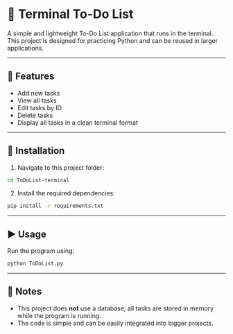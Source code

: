 # 📝 Terminal To-Do List  

A simple and lightweight To-Do List application that runs in the terminal.  
This project is designed for practicing Python and can be reused in larger applications.  

---

## 🚀 Features  
- Add new tasks  
- View all tasks  
- Edit tasks by ID  
- Delete tasks  
- Display all tasks in a clean terminal format  

---

## 🔧 Installation  

1. Navigate to this project folder:  
```bash
cd ToDoList-terminal
```

2. Install the required dependencies:  
```bash
pip install -r requirements.txt
```

---

## ▶️ Usage  

Run the program using:  
```bash
python ToDoList.py
```

---

## 📌 Notes  
- This project does **not** use a database; all tasks are stored in memory while the program is running.  
- The code is simple and can be easily integrated into bigger projects.  
